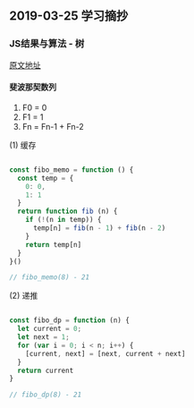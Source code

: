 ## 2019-03-25 学习摘抄

### JS结果与算法 - 树

[原文地址](https://segmentfault.com/a/1190000018467422?utm_source=weekly&utm_medium=email&utm_campaign=email_weekly)

#### 斐波那契数列

1. F0 = 0
2. F1 = 1
3. Fn = Fn-1 + Fn-2

(1) 缓存

```javascript

const fibo_memo = function () {
  const temp = {
    0: 0,
    1: 1
  }
  return function fib (n) {
    if (!(n in temp)) {
      temp[n] = fib(n - 1) + fib(n - 2)
    }
    return temp[n]
  }
}()

// fibo_memo(8) - 21

```

(2) 递推

```javascript

const fibo_dp = function (n) {
  let current = 0;
  let next = 1;
  for (var i = 0; i < n; i++) {
    [current, next] = [next, current + next]
  }
  return current
}

// fibo_dp(8) - 21

```
